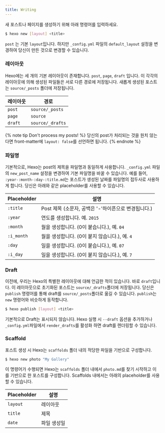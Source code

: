 ```yaml
---
title: Writing
---
```

새 포스트나 페이지를 생성하기 위해 아래 명령어를 입력하세요.

``` bash
$ hexo new [layout] <title>
```

`post` 는 기본 `layout`입니다. 하지만 `_config.yml` 파일의 `default_layout` 설정을 변경하여 당신이 만든 것으로 변경할 수 있습니다.

### 레이아웃

Hexo에는 세 개의 기본 레이아웃이 존재합니다. `post`, `page`, `draft` 입니다. 이 각각의 레이아웃에 의해 생성된 파일들은 서로 다른 경로에 저장됩니다. 새롭게 생성된 포스트는 `source/_posts` 폴더에 저장됩니다.

레이아웃 | 경로
--- | ---
`post` | `source/_posts`
`page` | `source`
`draft` | `source/_drafts`

{% note tip Don't process my posts! %}
당신의 post가 처리되는 것을 원치 않는다면 front-matter에 `layout: false`를 선언하면 됩니다.
{% endnote %}

### 파일명

기본적으로, Hexo는 post의 제목을 파일명과 동일하게 사용합니다. `_config.yml` 파일의 `new_post_name` 설정을 변경하여 기본 파일명을 바꿀 수 있습니다. 예를 들어, `:year-:month-:day-:title.md`는 포스트가 생성된 날짜를 파일명의 접두사로 사용하게 합니다. 당신은 아래와 같은 placeholder를 사용할 수 있습니다.

Placeholder | 설명
--- | ---
`:title` | Post 제목 (소문자, 공백은 '-'하이픈으로 변경됩니다.)
`:year` | 연도를 생성합니다. 예. `2015`
`:month` | 월을 생성합니다. (0이 붙습니다.), 예. `04`
`:i_month` | 월을 생성합니다. (0이 붙지 않습니다.), 예. `4`
`:day` | 일을 생성합니다. (0이 붙습니다.), 예. `07`
`:i_day` | 일을 생성합니다. (0이 붙지 않습니다.), 예. `7`

### Draft

이전에, 우리는 Hexo의 특별한 레이아웃에 대해 언급한 적이 있습니다. 바로 `draft`입니다. 이 레이아웃으로 초기화된 포스트는 `source/_drafts`폴더에 저장됩니다. 당신은 `publish` 명령어를 통해 draft를 `source/_posts`폴더로 옮길 수 있습니다. `publish`는 `new` 명령어와 비슷하게 동작합니다.

``` bash
$ hexo publish [layout] <title>
```

기본적으로 Draft는 표시되지 않습니다. Hexo 실행 시 `--draft` 옵션을 추가하거나 `_config.yml`파일에서 `render_drafts`를 활성화 하면 draft를 렌더링할 수 있습니다.

### Scaffold

포스트 생성 시 Hexo는 `scaffolds` 폴더 내의 적당한 파일을 기반으로 구성합니다.

``` bash
$ hexo new photo "My Gallery"
```

이 명령어가 수행되면 Hexo는 `scaffolds` 폴더 내에서 `photo.md`를 찾기 시작하고 이를 기반으로 한 포스트를 구성합니다. Scaffolds 내에서는 아래의 placeholder를 사용할 수 있습니다.

Placeholder | 설명
--- | ---
`layout` | 레이아웃
`title` | 제목
`date` | 파일 생성일
